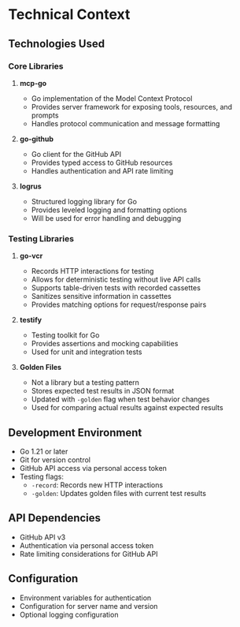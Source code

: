 # Technical Context

## Technologies Used

### Core Libraries

1. **mcp-go**
   - Go implementation of the Model Context Protocol
   - Provides server framework for exposing tools, resources, and prompts
   - Handles protocol communication and message formatting

2. **go-github**
   - Go client for the GitHub API
   - Provides typed access to GitHub resources
   - Handles authentication and API rate limiting

3. **logrus**
   - Structured logging library for Go
   - Provides leveled logging and formatting options
   - Will be used for error handling and debugging

### Testing Libraries

1. **go-vcr**
   - Records HTTP interactions for testing
   - Allows for deterministic testing without live API calls
   - Supports table-driven tests with recorded cassettes
   - Sanitizes sensitive information in cassettes
   - Provides matching options for request/response pairs

2. **testify**
   - Testing toolkit for Go
   - Provides assertions and mocking capabilities
   - Used for unit and integration tests

3. **Golden Files**
   - Not a library but a testing pattern
   - Stores expected test results in JSON format
   - Updated with `-golden` flag when test behavior changes
   - Used for comparing actual results against expected results

## Development Environment

- Go 1.21 or later
- Git for version control
- GitHub API access via personal access token
- Testing flags:
  - `-record`: Records new HTTP interactions
  - `-golden`: Updates golden files with current test results

## API Dependencies

- GitHub API v3
- Authentication via personal access token
- Rate limiting considerations for GitHub API

## Configuration

- Environment variables for authentication
- Configuration for server name and version
- Optional logging configuration
